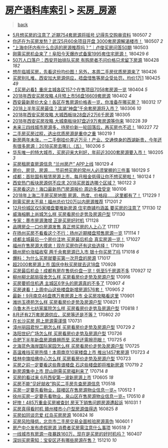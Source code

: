 [房产语料库索引](../../README.md)  > [买房_房源](买房_房源.md)
====
> [back](../README.md)

- [5月想买房的注意了 近期754套房源将摇号 记得先交购审资料](http://jkwz.applinzi.com/ittc/7100386527807013894.html#5%E6%9C%88%E6%83%B3%E4%B9%B0%E6%88%BF%E7%9A%84%E6%B3%A8%E6%84%8F%E4%BA%86+%E8%BF%91%E6%9C%9F754%E5%A5%97%E6%88%BF%E6%BA%90%E5%B0%86%E6%91%87%E5%8F%B7+%E8%AE%B0%E5%BE%97%E5%85%88%E4%BA%A4%E8%B4%AD%E5%AE%A1%E8%B5%84%E6%96%99) 180507 *2* 
- [你还在为买房发愁？武汉5月60余项目开盘 3000套房源解渴楼市！](http://jkwz.applinzi.com/ittc/7100310854782419985.html#%E4%BD%A0%E8%BF%98%E5%9C%A8%E4%B8%BA%E4%B9%B0%E6%88%BF%E5%8F%91%E6%84%81%EF%BC%9F%E6%AD%A6%E6%B1%895%E6%9C%8860%E4%BD%99%E9%A1%B9%E7%9B%AE%E5%BC%80%E7%9B%98+3000%E5%A5%97%E6%88%BF%E6%BA%90%E8%A7%A3%E6%B8%B4%E6%A5%BC%E5%B8%82%EF%BC%81) 180507 *2* 
- [“上海中环内有什么合适的房源推荐吗？”｜卢俊买房问答50期](http://jkwz.applinzi.com/ittc/7098881278575395847.html#%E2%80%9C%E4%B8%8A%E6%B5%B7%E4%B8%AD%E7%8E%AF%E5%86%85%E6%9C%89%E4%BB%80%E4%B9%88%E5%90%88%E9%80%82%E7%9A%84%E6%88%BF%E6%BA%90%E6%8E%A8%E8%8D%90%E5%90%97%EF%BC%9F%E2%80%9D%EF%BD%9C%E5%8D%A2%E4%BF%8A%E4%B9%B0%E6%88%BF%E9%97%AE%E7%AD%9450%E6%9C%9F) 180503  
- [刚需买房机会来了！阜阳今天爆炸式备案1995套住宅房源！](http://jkwz.applinzi.com/ittc/7097528505556550667.html#%E5%88%9A%E9%9C%80%E4%B9%B0%E6%88%BF%E6%9C%BA%E4%BC%9A%E6%9D%A5%E4%BA%86%EF%BC%81%E9%98%9C%E9%98%B3%E4%BB%8A%E5%A4%A9%E7%88%86%E7%82%B8%E5%BC%8F%E5%A4%87%E6%A1%881995%E5%A5%97%E4%BD%8F%E5%AE%85%E6%88%BF%E6%BA%90%EF%BC%81) 180429 *6* 
- [50万人口落户：西安开始排队买房 有购房者不问价格只求留下房源](http://jkwz.applinzi.com/ittc/7097027948983092234.html#50%E4%B8%87%E4%BA%BA%E5%8F%A3%E8%90%BD%E6%88%B7%EF%BC%9A%E8%A5%BF%E5%AE%89%E5%BC%80%E5%A7%8B%E6%8E%92%E9%98%9F%E4%B9%B0%E6%88%BF+%E6%9C%89%E8%B4%AD%E6%88%BF%E8%80%85%E4%B8%8D%E9%97%AE%E4%BB%B7%E6%A0%BC%E5%8F%AA%E6%B1%82%E7%95%99%E4%B8%8B%E6%88%BF%E6%BA%90) 180428 *182* 
- [想在临城买房，先看这份均价图！另外，本周二手房优质房源来了](http://jkwz.applinzi.com/ittc/7096242549209695248.html#%E6%83%B3%E5%9C%A8%E4%B8%B4%E5%9F%8E%E4%B9%B0%E6%88%BF%EF%BC%8C%E5%85%88%E7%9C%8B%E8%BF%99%E4%BB%BD%E5%9D%87%E4%BB%B7%E5%9B%BE%EF%BC%81%E5%8F%A6%E5%A4%96%EF%BC%8C%E6%9C%AC%E5%91%A8%E4%BA%8C%E6%89%8B%E6%88%BF%E4%BC%98%E8%B4%A8%E6%88%BF%E6%BA%90%E6%9D%A5%E4%BA%86) 180426  
- [买房别扎堆，西安加大房源供应，捂盘惜售等房企受处罚，均价1万1](http://jkwz.applinzi.com/ittc/7095915742442816523.html#%E4%B9%B0%E6%88%BF%E5%88%AB%E6%89%8E%E5%A0%86%EF%BC%8C%E8%A5%BF%E5%AE%89%E5%8A%A0%E5%A4%A7%E6%88%BF%E6%BA%90%E4%BE%9B%E5%BA%94%EF%BC%8C%E6%8D%82%E7%9B%98%E6%83%9C%E5%94%AE%E7%AD%89%E6%88%BF%E4%BC%81%E5%8F%97%E5%A4%84%E7%BD%9A%EF%BC%8C%E5%9D%87%E4%BB%B71%E4%B8%871) 180425 *49* 
- [【买房必看】重庆主城各区157个在售项目7058套房源一览](http://jkwz.applinzi.com/ittc/7088129316569482257.html#%E3%80%90%E4%B9%B0%E6%88%BF%E5%BF%85%E7%9C%8B%E3%80%91%E9%87%8D%E5%BA%86%E4%B8%BB%E5%9F%8E%E5%90%84%E5%8C%BA157%E4%B8%AA%E5%9C%A8%E5%94%AE%E9%A1%B9%E7%9B%AE7058%E5%A5%97%E6%88%BF%E6%BA%90%E4%B8%80%E8%A7%88) 180404 *5* 
- [2018年西安买房攻略 4月预上市56盘16609套房源](http://jkwz.applinzi.com/ittc/7087398099972785162.html#2018%E5%B9%B4%E8%A5%BF%E5%AE%89%E4%B9%B0%E6%88%BF%E6%94%BB%E7%95%A5+4%E6%9C%88%E9%A2%84%E4%B8%8A%E5%B8%8256%E7%9B%9816609%E5%A5%97%E6%88%BF%E6%BA%90) 180402 *4* 
- [西安最新房价大全！各区在售房源价格表一览，你准备在哪买房？](http://jkwz.applinzi.com/ittc/7079543400238154763.html#%E8%A5%BF%E5%AE%89%E6%9C%80%E6%96%B0%E6%88%BF%E4%BB%B7%E5%A4%A7%E5%85%A8%EF%BC%81%E5%90%84%E5%8C%BA%E5%9C%A8%E5%94%AE%E6%88%BF%E6%BA%90%E4%BB%B7%E6%A0%BC%E8%A1%A8%E4%B8%80%E8%A7%88%EF%BC%8C%E4%BD%A0%E5%87%86%E5%A4%87%E5%9C%A8%E5%93%AA%E4%B9%B0%E6%88%BF%EF%BC%9F) 180312 *17* 
- [2018上半年买房最佳？滨湖“神盘”千余套房源将入市？](http://jkwz.applinzi.com/ittc/7077386057064907782.html#2018%E4%B8%8A%E5%8D%8A%E5%B9%B4%E4%B9%B0%E6%88%BF%E6%9C%80%E4%BD%B3%EF%BC%9F%E6%BB%A8%E6%B9%96%E2%80%9C%E7%A5%9E%E7%9B%98%E2%80%9D%E5%8D%83%E4%BD%99%E5%A5%97%E6%88%BF%E6%BA%90%E5%B0%86%E5%85%A5%E5%B8%82%EF%BC%9F) 180306 *10* 
- [2018年西安买房攻略 大城西板块28盘近2万6千房源](http://jkwz.applinzi.com/ittc/7077046807316399114.html#2018%E5%B9%B4%E8%A5%BF%E5%AE%89%E4%B9%B0%E6%88%BF%E6%94%BB%E7%95%A5+%E5%A4%A7%E5%9F%8E%E8%A5%BF%E6%9D%BF%E5%9D%9728%E7%9B%98%E8%BF%912%E4%B8%876%E5%8D%83%E6%88%BF%E6%BA%90) 180305  
- [2018年西安买房攻略 大城南板块97盘近9万套房源等你来](http://jkwz.applinzi.com/ittc/7075110996232635402.html#2018%E5%B9%B4%E8%A5%BF%E5%AE%89%E4%B9%B0%E6%88%BF%E6%94%BB%E7%95%A5+%E5%A4%A7%E5%9F%8E%E5%8D%97%E6%9D%BF%E5%9D%9797%E7%9B%98%E8%BF%919%E4%B8%87%E5%A5%97%E6%88%BF%E6%BA%90%E7%AD%89%E4%BD%A0%E6%9D%A5) 180228 *39* 
- [未来三四线城市房源多，待房价新一轮回落后，再买房也不迟！](http://jkwz.applinzi.com/ittc/7074862859211506694.html#%E6%9C%AA%E6%9D%A5%E4%B8%89%E5%9B%9B%E7%BA%BF%E5%9F%8E%E5%B8%82%E6%88%BF%E6%BA%90%E5%A4%9A%EF%BC%8C%E5%BE%85%E6%88%BF%E4%BB%B7%E6%96%B0%E4%B8%80%E8%BD%AE%E5%9B%9E%E8%90%BD%E5%90%8E%EF%BC%8C%E5%86%8D%E4%B9%B0%E6%88%BF%E4%B9%9F%E4%B8%8D%E8%BF%9F%EF%BC%81) 180227 *72* 
- [二手房买房过程，选出优质房源是重中之重](http://jkwz.applinzi.com/ittc/7071737825232159754.html#%E4%BA%8C%E6%89%8B%E6%88%BF%E4%B9%B0%E6%88%BF%E8%BF%87%E7%A8%8B%EF%BC%8C%E9%80%89%E5%87%BA%E4%BC%98%E8%B4%A8%E6%88%BF%E6%BA%90%E6%98%AF%E9%87%8D%E4%B8%AD%E4%B9%8B%E9%87%8D) 180219 *1* 
- [新房两年未涨，一二手倒挂价差近万元！产业、交通傍身的西湖新贵，今年还有很多房源｜2018买房去哪儿（五）](http://jkwz.applinzi.com/ittc/7066987433210414087.html#%E6%96%B0%E6%88%BF%E4%B8%A4%E5%B9%B4%E6%9C%AA%E6%B6%A8%EF%BC%8C%E4%B8%80%E4%BA%8C%E6%89%8B%E5%80%92%E6%8C%82%E4%BB%B7%E5%B7%AE%E8%BF%91%E4%B8%87%E5%85%83%EF%BC%81%E4%BA%A7%E4%B8%9A%E3%80%81%E4%BA%A4%E9%80%9A%E5%82%8D%E8%BA%AB%E7%9A%84%E8%A5%BF%E6%B9%96%E6%96%B0%E8%B4%B5%EF%BC%8C%E4%BB%8A%E5%B9%B4%E8%BF%98%E6%9C%89%E5%BE%88%E5%A4%9A%E6%88%BF%E6%BA%90%EF%BD%9C2018%E4%B9%B0%E6%88%BF%E5%8E%BB%E5%93%AA%E5%84%BF%EF%BC%88%E4%BA%94%EF%BC%89) 180206 *5* 
- [华东唯一的特大城市，买房迎来大利好，年前近3000套房源要入市！](http://jkwz.applinzi.com/ittc/7066653553483842576.html#%E5%8D%8E%E4%B8%9C%E5%94%AF%E4%B8%80%E7%9A%84%E7%89%B9%E5%A4%A7%E5%9F%8E%E5%B8%82%EF%BC%8C%E4%B9%B0%E6%88%BF%E8%BF%8E%E6%9D%A5%E5%A4%A7%E5%88%A9%E5%A5%BD%EF%BC%8C%E5%B9%B4%E5%89%8D%E8%BF%913000%E5%A5%97%E6%88%BF%E6%BA%90%E8%A6%81%E5%85%A5%E5%B8%82%EF%BC%81) 180205 *3* 
- [买房租房查房源信息 “兰州房产” APP上线](http://jkwz.applinzi.com/ittc/7064057786055263243.html#%E4%B9%B0%E6%88%BF%E7%A7%9F%E6%88%BF%E6%9F%A5%E6%88%BF%E6%BA%90%E4%BF%A1%E6%81%AF+%E2%80%9C%E5%85%B0%E5%B7%9E%E6%88%BF%E4%BA%A7%E2%80%9D+APP%E4%B8%8A%E7%BA%BF) 180129 *4* 
- [房价、房贷、房源……节前想买房的常州人必须掌握的三件事](http://jkwz.applinzi.com/ittc/7064045756913026054.html#%E6%88%BF%E4%BB%B7%E3%80%81%E6%88%BF%E8%B4%B7%E3%80%81%E6%88%BF%E6%BA%90%E2%80%A6%E2%80%A6%E8%8A%82%E5%89%8D%E6%83%B3%E4%B9%B0%E6%88%BF%E7%9A%84%E5%B8%B8%E5%B7%9E%E4%BA%BA%E5%BF%85%E9%A1%BB%E6%8E%8C%E6%8F%A1%E7%9A%84%E4%B8%89%E4%BB%B6%E4%BA%8B) 180129 *5* 
- [成都：首批国有租赁房源上市，每月租金低得让你不想买房啦！](http://jkwz.applinzi.com/ittc/7062045101247693835.html#%E6%88%90%E9%83%BD%EF%BC%9A%E9%A6%96%E6%89%B9%E5%9B%BD%E6%9C%89%E7%A7%9F%E8%B5%81%E6%88%BF%E6%BA%90%E4%B8%8A%E5%B8%82%EF%BC%8C%E6%AF%8F%E6%9C%88%E7%A7%9F%E9%87%91%E4%BD%8E%E5%BE%97%E8%AE%A9%E4%BD%A0%E4%B8%8D%E6%83%B3%E4%B9%B0%E6%88%BF%E5%95%A6%EF%BC%81) 180124 *1* 
- [西安热门板块房源供不应求 2018买房首选哪个区域？](http://jkwz.applinzi.com/ittc/7061473703429145610.html#%E8%A5%BF%E5%AE%89%E7%83%AD%E9%97%A8%E6%9D%BF%E5%9D%97%E6%88%BF%E6%BA%90%E4%BE%9B%E4%B8%8D%E5%BA%94%E6%B1%82+2018%E4%B9%B0%E6%88%BF%E9%A6%96%E9%80%89%E5%93%AA%E4%B8%AA%E5%8C%BA%E5%9F%9F%EF%BC%9F) 180122 *3* 
- [买房看这边！海口最新热门房源报价 周边多盘受宠](http://jkwz.applinzi.com/ittc/7055406734527431686.html#%E4%B9%B0%E6%88%BF%E7%9C%8B%E8%BF%99%E8%BE%B9%EF%BC%81%E6%B5%B7%E5%8F%A3%E6%9C%80%E6%96%B0%E7%83%AD%E9%97%A8%E6%88%BF%E6%BA%90%E6%8A%A5%E4%BB%B7+%E5%91%A8%E8%BE%B9%E5%A4%9A%E7%9B%98%E5%8F%97%E5%AE%A0) 180106  
- [2018年上海二手房买房地图 房源、热度、价格段……这里都有了！](http://jkwz.applinzi.com/ittc/7052523509685683216.html#2018%E5%B9%B4%E4%B8%8A%E6%B5%B7%E4%BA%8C%E6%89%8B%E6%88%BF%E4%B9%B0%E6%88%BF%E5%9C%B0%E5%9B%BE+%E6%88%BF%E6%BA%90%E3%80%81%E7%83%AD%E5%BA%A6%E3%80%81%E4%BB%B7%E6%A0%BC%E6%AE%B5%E2%80%A6%E2%80%A6%E8%BF%99%E9%87%8C%E9%83%BD%E6%9C%89%E4%BA%86%EF%BC%81) 171229 *1* 
- [刚需买房太不易！福州总价120万以内房源推荐](http://jkwz.applinzi.com/ittc/7042141607820788753.html#%E5%88%9A%E9%9C%80%E4%B9%B0%E6%88%BF%E5%A4%AA%E4%B8%8D%E6%98%93%EF%BC%81%E7%A6%8F%E5%B7%9E%E6%80%BB%E4%BB%B7120%E4%B8%87%E4%BB%A5%E5%86%85%E6%88%BF%E6%BA%90%E6%8E%A8%E8%8D%90) 171201 *2* 
- [12月份城区仅5家楼盘要推新房源 住宅商铺均涵盖 要买房的注意了](http://jkwz.applinzi.com/ittc/7041777232098362385.html#12%E6%9C%88%E4%BB%BD%E5%9F%8E%E5%8C%BA%E4%BB%855%E5%AE%B6%E6%A5%BC%E7%9B%98%E8%A6%81%E6%8E%A8%E6%96%B0%E6%88%BF%E6%BA%90+%E4%BD%8F%E5%AE%85%E5%95%86%E9%93%BA%E5%9D%87%E6%B6%B5%E7%9B%96+%E8%A6%81%E4%B9%B0%E6%88%BF%E7%9A%84%E6%B3%A8%E6%84%8F%E4%BA%86) 171130 *12* 
- [威海榕鹏上尚城怎么样 买房看房价走势及房源户型](http://jkwz.applinzi.com/ittc/7041676174294516752.html#%E5%A8%81%E6%B5%B7%E6%A6%95%E9%B9%8F%E4%B8%8A%E5%B0%9A%E5%9F%8E%E6%80%8E%E4%B9%88%E6%A0%B7+%E4%B9%B0%E6%88%BF%E7%9C%8B%E6%88%BF%E4%BB%B7%E8%B5%B0%E5%8A%BF%E5%8F%8A%E6%88%BF%E6%BA%90%E6%88%B7%E5%9E%8B) 171130  
- [专家：墨市房源激增 正是买房好时机](http://jkwz.applinzi.com/ittc/7040997799729038352.html#%E4%B8%93%E5%AE%B6%EF%BC%9A%E5%A2%A8%E5%B8%82%E6%88%BF%E6%BA%90%E6%BF%80%E5%A2%9E+%E6%AD%A3%E6%98%AF%E4%B9%B0%E6%88%BF%E5%A5%BD%E6%97%B6%E6%9C%BA) 171128  
- [品牌房企一口价房源发售 真正想买房的人上心了](http://jkwz.applinzi.com/ittc/7036949882567394320.html#%E5%93%81%E7%89%8C%E6%88%BF%E4%BC%81%E4%B8%80%E5%8F%A3%E4%BB%B7%E6%88%BF%E6%BA%90%E5%8F%91%E5%94%AE+%E7%9C%9F%E6%AD%A3%E6%83%B3%E4%B9%B0%E6%88%BF%E7%9A%84%E4%BA%BA%E4%B8%8A%E5%BF%83%E4%BA%86) 171117  
- [在扬州买房不看看这个不行：扬州近期楼盘预售房源一览](http://jkwz.applinzi.com/ittc/7035835011180266512.html#%E5%9C%A8%E6%89%AC%E5%B7%9E%E4%B9%B0%E6%88%BF%E4%B8%8D%E7%9C%8B%E7%9C%8B%E8%BF%99%E4%B8%AA%E4%B8%8D%E8%A1%8C%EF%BC%9A%E6%89%AC%E5%B7%9E%E8%BF%91%E6%9C%9F%E6%A5%BC%E7%9B%98%E9%A2%84%E5%94%AE%E6%88%BF%E6%BA%90%E4%B8%80%E8%A7%88) 171114 *1* 
- [成都主城最后一个房价洼地 买房最后机会 真实房源一览！](http://jkwz.applinzi.com/ittc/7029086085660017681.html#%E6%88%90%E9%83%BD%E4%B8%BB%E5%9F%8E%E6%9C%80%E5%90%8E%E4%B8%80%E4%B8%AA%E6%88%BF%E4%BB%B7%E6%B4%BC%E5%9C%B0+%E4%B9%B0%E6%88%BF%E6%9C%80%E5%90%8E%E6%9C%BA%E4%BC%9A+%E7%9C%9F%E5%AE%9E%E6%88%BF%E6%BA%90%E4%B8%80%E8%A7%88%EF%BC%81) 171027  
- [福州在售房源大摸底！现在买房你还有这些选择！](http://jkwz.applinzi.com/ittc/7026204504574395408.html#%E7%A6%8F%E5%B7%9E%E5%9C%A8%E5%94%AE%E6%88%BF%E6%BA%90%E5%A4%A7%E6%91%B8%E5%BA%95%EF%BC%81%E7%8E%B0%E5%9C%A8%E4%B9%B0%E6%88%BF%E4%BD%A0%E8%BF%98%E6%9C%89%E8%BF%99%E4%BA%9B%E9%80%89%E6%8B%A9%EF%BC%81) 171019  
- [赣州房价涨幅收窄 两千余套房源已入市 银十你买房了吗](http://jkwz.applinzi.com/ittc/7025717233509205008.html#%E8%B5%A3%E5%B7%9E%E6%88%BF%E4%BB%B7%E6%B6%A8%E5%B9%85%E6%94%B6%E7%AA%84+%E4%B8%A4%E5%8D%83%E4%BD%99%E5%A5%97%E6%88%BF%E6%BA%90%E5%B7%B2%E5%85%A5%E5%B8%82+%E9%93%B6%E5%8D%81%E4%BD%A0%E4%B9%B0%E6%88%BF%E4%BA%86%E5%90%97) 171018 *6* 
- [爆料：为什么买房就要买第一次开盘的房源](http://jkwz.applinzi.com/ittc/7025449036042208272.html#%E7%88%86%E6%96%99%EF%BC%9A%E4%B8%BA%E4%BB%80%E4%B9%88%E4%B9%B0%E6%88%BF%E5%B0%B1%E8%A6%81%E4%B9%B0%E7%AC%AC%E4%B8%80%E6%AC%A1%E5%BC%80%E7%9B%98%E7%9A%84%E6%88%BF%E6%BA%90) 171017  
- [超2000套房源上市 国庆中秋买房就去这18盘](http://jkwz.applinzi.com/ittc/7018416758384493585.html#%E8%B6%852000%E5%A5%97%E6%88%BF%E6%BA%90%E4%B8%8A%E5%B8%82+%E5%9B%BD%E5%BA%86%E4%B8%AD%E7%A7%8B%E4%B9%B0%E6%88%BF%E5%B0%B1%E5%8E%BB%E8%BF%9918%E7%9B%98) 170928  
- [买房最后机会！成都有房在售低价盘一览！低至5千房源不多](http://jkwz.applinzi.com/ittc/7017923147486200848.html#%E4%B9%B0%E6%88%BF%E6%9C%80%E5%90%8E%E6%9C%BA%E4%BC%9A%EF%BC%81%E6%88%90%E9%83%BD%E6%9C%89%E6%88%BF%E5%9C%A8%E5%94%AE%E4%BD%8E%E4%BB%B7%E7%9B%98%E4%B8%80%E8%A7%88%EF%BC%81%E4%BD%8E%E8%87%B35%E5%8D%83%E6%88%BF%E6%BA%90%E4%B8%8D%E5%A4%9A) 170927 *12* 
- [柳州柳北邮局宿舍怎么样 买房看房价走势及房源户型](http://jkwz.applinzi.com/ittc/7013828658853315601.html#%E6%9F%B3%E5%B7%9E%E6%9F%B3%E5%8C%97%E9%82%AE%E5%B1%80%E5%AE%BF%E8%88%8D%E6%80%8E%E4%B9%88%E6%A0%B7+%E4%B9%B0%E6%88%BF%E7%9C%8B%E6%88%BF%E4%BB%B7%E8%B5%B0%E5%8A%BF%E5%8F%8A%E6%88%BF%E6%BA%90%E6%88%B7%E5%9E%8B) 170916  
- [买房要抓住机遇 主城区6字头的房源真的不多了](http://jkwz.applinzi.com/ittc/7010499757624280080.html#%E4%B9%B0%E6%88%BF%E8%A6%81%E6%8A%93%E4%BD%8F%E6%9C%BA%E9%81%87+%E4%B8%BB%E5%9F%8E%E5%8C%BA6%E5%AD%97%E5%A4%B4%E7%9A%84%E6%88%BF%E6%BA%90%E7%9C%9F%E7%9A%84%E4%B8%8D%E5%A4%9A%E4%BA%86) 170907 *4* 
- [买房速看！上周中山这些楼盘新增房源576套！](http://jkwz.applinzi.com/ittc/7009756307303957521.html#%E4%B9%B0%E6%88%BF%E9%80%9F%E7%9C%8B%EF%BC%81%E4%B8%8A%E5%91%A8%E4%B8%AD%E5%B1%B1%E8%BF%99%E4%BA%9B%E6%A5%BC%E7%9B%98%E6%96%B0%E5%A2%9E%E6%88%BF%E6%BA%90576%E5%A5%97%EF%BC%81) 170905 *2* 
- [最新！9月南京46盘携万套房源上市 全买房攻略看这里](http://jkwz.applinzi.com/ittc/7008409836952503312.html#%E6%9C%80%E6%96%B0%EF%BC%819%E6%9C%88%E5%8D%97%E4%BA%AC46%E7%9B%98%E6%90%BA%E4%B8%87%E5%A5%97%E6%88%BF%E6%BA%90%E4%B8%8A%E5%B8%82+%E5%85%A8%E4%B9%B0%E6%88%BF%E6%94%BB%E7%95%A5%E7%9C%8B%E8%BF%99%E9%87%8C) 170901  
- [潍坊玉德苑怎么样 买房看房价走势及房源户型](http://jkwz.applinzi.com/ittc/7004255059402294289.html#%E6%BD%8D%E5%9D%8A%E7%8E%89%E5%BE%B7%E8%8B%91%E6%80%8E%E4%B9%88%E6%A0%B7+%E4%B9%B0%E6%88%BF%E7%9C%8B%E6%88%BF%E4%BB%B7%E8%B5%B0%E5%8A%BF%E5%8F%8A%E6%88%BF%E6%BA%90%E6%88%B7%E5%9E%8B) 170821 *1* 
- [乌鲁木齐七纺家属院怎么样 买房看房价走势及房源户型](http://jkwz.applinzi.com/ittc/7003095111981073424.html#%E4%B9%8C%E9%B2%81%E6%9C%A8%E9%BD%90%E4%B8%83%E7%BA%BA%E5%AE%B6%E5%B1%9E%E9%99%A2%E6%80%8E%E4%B9%88%E6%A0%B7+%E4%B9%B0%E6%88%BF%E7%9C%8B%E6%88%BF%E4%BB%B7%E8%B5%B0%E5%8A%BF%E5%8F%8A%E6%88%BF%E6%BA%90%E6%88%B7%E5%9E%8B) 170818 *1* 
- [8月还有2万套房源供应，买房等还是不等？](http://jkwz.applinzi.com/ittc/6997144099868902417.html#8%E6%9C%88%E8%BF%98%E6%9C%892%E4%B8%87%E5%A5%97%E6%88%BF%E6%BA%90%E4%BE%9B%E5%BA%94%EF%BC%8C%E4%B9%B0%E6%88%BF%E7%AD%89%E8%BF%98%E6%98%AF%E4%B8%8D%E7%AD%89%EF%BC%9F) 170802 *20* 
- [在长沙买房 网上房源需谨慎](http://jkwz.applinzi.com/ittc/6996527383140893712.html#%E5%9C%A8%E9%95%BF%E6%B2%99%E4%B9%B0%E6%88%BF+%E7%BD%91%E4%B8%8A%E6%88%BF%E6%BA%90%E9%9C%80%E8%B0%A8%E6%85%8E) 170731  
- [漳州丽园君悦二期怎么样 买房看房价走势及房源户型](http://jkwz.applinzi.com/ittc/6995703337817998353.html#%E6%BC%B3%E5%B7%9E%E4%B8%BD%E5%9B%AD%E5%90%9B%E6%82%A6%E4%BA%8C%E6%9C%9F%E6%80%8E%E4%B9%88%E6%A0%B7+%E4%B9%B0%E6%88%BF%E7%9C%8B%E6%88%BF%E4%BB%B7%E8%B5%B0%E5%8A%BF%E5%8F%8A%E6%88%BF%E6%BA%90%E6%88%B7%E5%9E%8B) 170729 *2* 
- [洛阳世纪广场怎么样 买房看房价走势及房源户型](http://jkwz.applinzi.com/ittc/6994559235277718545.html#%E6%B4%9B%E9%98%B3%E4%B8%96%E7%BA%AA%E5%B9%BF%E5%9C%BA%E6%80%8E%E4%B9%88%E6%A0%B7+%E4%B9%B0%E6%88%BF%E7%9C%8B%E6%88%BF%E4%BB%B7%E8%B5%B0%E5%8A%BF%E5%8F%8A%E6%88%BF%E6%BA%90%E6%88%B7%E5%9E%8B) 170726  
- [合肥下半年新盘房源蜂拥而至 买房还需擦亮眼！](http://jkwz.applinzi.com/ittc/6994254173997368336.html#%E5%90%88%E8%82%A5%E4%B8%8B%E5%8D%8A%E5%B9%B4%E6%96%B0%E7%9B%98%E6%88%BF%E6%BA%90%E8%9C%82%E6%8B%A5%E8%80%8C%E8%87%B3+%E4%B9%B0%E6%88%BF%E8%BF%98%E9%9C%80%E6%93%A6%E4%BA%AE%E7%9C%BC%EF%BC%81) 170725 *6* 
- [北海蓝色海岸国际家园怎么样 买房看房价走势及房源户型](http://jkwz.applinzi.com/ittc/6994217917150135313.html#%E5%8C%97%E6%B5%B7%E8%93%9D%E8%89%B2%E6%B5%B7%E5%B2%B8%E5%9B%BD%E9%99%85%E5%AE%B6%E5%9B%AD%E6%80%8E%E4%B9%88%E6%A0%B7+%E4%B9%B0%E6%88%BF%E7%9C%8B%E6%88%BF%E4%BB%B7%E8%B5%B0%E5%8A%BF%E5%8F%8A%E6%88%BF%E6%BA%90%E6%88%B7%E5%9E%8B) 170725  
- [高温难挡买房热情！本周南京10家楼盘上市 推出1457套房源](http://jkwz.applinzi.com/ittc/6993587493432460304.html#%E9%AB%98%E6%B8%A9%E9%9A%BE%E6%8C%A1%E4%B9%B0%E6%88%BF%E7%83%AD%E6%83%85%EF%BC%81%E6%9C%AC%E5%91%A8%E5%8D%97%E4%BA%AC10%E5%AE%B6%E6%A5%BC%E7%9B%98%E4%B8%8A%E5%B8%82+%E6%8E%A8%E5%87%BA1457%E5%A5%97%E6%88%BF%E6%BA%90) 170723 *4* 
- [桂林中旗哈佛中心怎么样 买房看房价走势及房源户型](http://jkwz.applinzi.com/ittc/6993457256832959504.html#%E6%A1%82%E6%9E%97%E4%B8%AD%E6%97%97%E5%93%88%E4%BD%9B%E4%B8%AD%E5%BF%83%E6%80%8E%E4%B9%88%E6%A0%B7+%E4%B9%B0%E6%88%BF%E7%9C%8B%E6%88%BF%E4%BB%B7%E8%B5%B0%E5%8A%BF%E5%8F%8A%E6%88%BF%E6%BA%90%E6%88%B7%E5%9E%8B) 170723  
- [买房之前一定要看这些靠谱楼盘 石这些楼盘即将推新房源](http://jkwz.applinzi.com/ittc/6992026483835798544.html#%E4%B9%B0%E6%88%BF%E4%B9%8B%E5%89%8D%E4%B8%80%E5%AE%9A%E8%A6%81%E7%9C%8B%E8%BF%99%E4%BA%9B%E9%9D%A0%E8%B0%B1%E6%A5%BC%E7%9B%98+%E7%9F%B3%E8%BF%99%E4%BA%9B%E6%A5%BC%E7%9B%98%E5%8D%B3%E5%B0%86%E6%8E%A8%E6%96%B0%E6%88%BF%E6%BA%90) 170719 *2* 
- [新房源集中上市 昆山刚需买房福利来了](http://jkwz.applinzi.com/ittc/6990046237766976529.html#%E6%96%B0%E6%88%BF%E6%BA%90%E9%9B%86%E4%B8%AD%E4%B8%8A%E5%B8%82+%E6%98%86%E5%B1%B1%E5%88%9A%E9%9C%80%E4%B9%B0%E6%88%BF%E7%A6%8F%E5%88%A9%E6%9D%A5%E4%BA%86) 170714 *8* 
- [买房的看过来 6月西安第一波新房源上市](http://jkwz.applinzi.com/ittc/6975708999218365445.html#%E4%B9%B0%E6%88%BF%E7%9A%84%E7%9C%8B%E8%BF%87%E6%9D%A5+6%E6%9C%88%E8%A5%BF%E5%AE%89%E7%AC%AC%E4%B8%80%E6%B3%A2%E6%96%B0%E6%88%BF%E6%BA%90%E4%B8%8A%E5%B8%82) 170605 *18* 
- [买房不能“见好就收”购买二手房先查房源信息](http://jkwz.applinzi.com/ittc/6968932567238575108.html#%E4%B9%B0%E6%88%BF%E4%B8%8D%E8%83%BD%E2%80%9C%E8%A7%81%E5%A5%BD%E5%B0%B1%E6%94%B6%E2%80%9D%E8%B4%AD%E4%B9%B0%E4%BA%8C%E6%89%8B%E6%88%BF%E5%85%88%E6%9F%A5%E6%88%BF%E6%BA%90%E4%BF%A1%E6%81%AF) 170518  
- [买房一定要先看物业，鼓楼区在售房源物业信息一览~](http://jkwz.applinzi.com/ittc/6966727891357271044.html#%E4%B9%B0%E6%88%BF%E4%B8%80%E5%AE%9A%E8%A6%81%E5%85%88%E7%9C%8B%E7%89%A9%E4%B8%9A%EF%BC%8C%E9%BC%93%E6%A5%BC%E5%8C%BA%E5%9C%A8%E5%94%AE%E6%88%BF%E6%BA%90%E7%89%A9%E4%B8%9A%E4%BF%A1%E6%81%AF%E4%B8%80%E8%A7%88%7E) 170512 *1* 
- [徐州买房一定要先看物业，泉山区在售房源物业信息一览~](http://jkwz.applinzi.com/ittc/6966126619218412549.html#%E5%BE%90%E5%B7%9E%E4%B9%B0%E6%88%BF%E4%B8%80%E5%AE%9A%E8%A6%81%E5%85%88%E7%9C%8B%E7%89%A9%E4%B8%9A%EF%BC%8C%E6%B3%89%E5%B1%B1%E5%8C%BA%E5%9C%A8%E5%94%AE%E6%88%BF%E6%BA%90%E7%89%A9%E4%B8%9A%E4%BF%A1%E6%81%AF%E4%B8%80%E8%A7%88%7E) 170510 *8* 
- [好惨！485万重金买房被查封 房天下销售问题房源遭起诉](http://jkwz.applinzi.com/ittc/6895256217303122949.html#%E5%A5%BD%E6%83%A8%EF%BC%81485%E4%B8%87%E9%87%8D%E9%87%91%E4%B9%B0%E6%88%BF%E8%A2%AB%E6%9F%A5%E5%B0%81+%E6%88%BF%E5%A4%A9%E4%B8%8B%E9%94%80%E5%94%AE%E9%97%AE%E9%A2%98%E6%88%BF%E6%BA%90%E9%81%AD%E8%B5%B7%E8%AF%89) 161031 *1* 
- [买房真得看时机 赣州楼市小户型房源值得选](http://jkwz.applinzi.com/ittc/6870339516417704964.html#%E4%B9%B0%E6%88%BF%E7%9C%9F%E5%BE%97%E7%9C%8B%E6%97%B6%E6%9C%BA+%E8%B5%A3%E5%B7%9E%E6%A5%BC%E5%B8%82%E5%B0%8F%E6%88%B7%E5%9E%8B%E6%88%BF%E6%BA%90%E5%80%BC%E5%BE%97%E9%80%89) 160825 *8* 
- [买房如同谈恋爱 红岛买房房源](http://jkwz.applinzi.com/ittc/6869813522447467525.html#%E4%B9%B0%E6%88%BF%E5%A6%82%E5%90%8C%E8%B0%88%E6%81%8B%E7%88%B1+%E7%BA%A2%E5%B2%9B%E4%B9%B0%E6%88%BF%E6%88%BF%E6%BA%90) 160824 *16* 
- [买房风险降低，北京市二手房交易全面核验房源真伪](http://jkwz.applinzi.com/ittc/6838839378423841797.html#%E4%B9%B0%E6%88%BF%E9%A3%8E%E9%99%A9%E9%99%8D%E4%BD%8E%EF%BC%8C%E5%8C%97%E4%BA%AC%E5%B8%82%E4%BA%8C%E6%89%8B%E6%88%BF%E4%BA%A4%E6%98%93%E5%85%A8%E9%9D%A2%E6%A0%B8%E9%AA%8C%E6%88%BF%E6%BA%90%E7%9C%9F%E4%BC%AA) 160601 *1* 
- [房产中介发布虚假房源 消费者买房需注意什么事项](http://jkwz.applinzi.com/ittc/6833594006768190469.html#%E6%88%BF%E4%BA%A7%E4%B8%AD%E4%BB%8B%E5%8F%91%E5%B8%83%E8%99%9A%E5%81%87%E6%88%BF%E6%BA%90+%E6%B6%88%E8%B4%B9%E8%80%85%E4%B9%B0%E6%88%BF%E9%9C%80%E6%B3%A8%E6%84%8F%E4%BB%80%E4%B9%88%E4%BA%8B%E9%A1%B9) 160518 *7* 
- [一线城市有房源一夜暴跌160万，现在是买房的好时机吗？](http://jkwz.applinzi.com/ittc/6818390299290108933.html#%E4%B8%80%E7%BA%BF%E5%9F%8E%E5%B8%82%E6%9C%89%E6%88%BF%E6%BA%90%E4%B8%80%E5%A4%9C%E6%9A%B4%E8%B7%8C160%E4%B8%87%EF%BC%8C%E7%8E%B0%E5%9C%A8%E6%98%AF%E4%B9%B0%E6%88%BF%E7%9A%84%E5%A5%BD%E6%97%B6%E6%9C%BA%E5%90%97%EF%BC%9F) 160407  
- [深圳买房需知：宝安区还有哪些房源在售？](http://jkwz.applinzi.com/ittc/6774251921280074756.html#%E6%B7%B1%E5%9C%B3%E4%B9%B0%E6%88%BF%E9%9C%80%E7%9F%A5%EF%BC%9A%E5%AE%9D%E5%AE%89%E5%8C%BA%E8%BF%98%E6%9C%89%E5%93%AA%E4%BA%9B%E6%88%BF%E6%BA%90%E5%9C%A8%E5%94%AE%EF%BC%9F) 151210 *10* 
